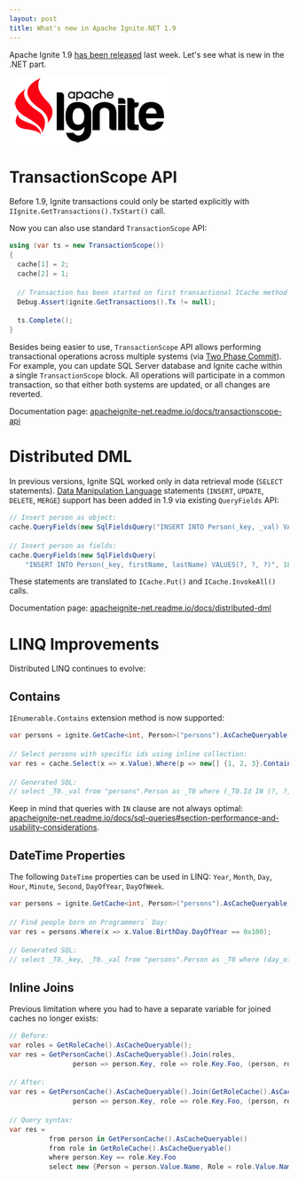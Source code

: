 ```yaml
---
layout: post
title: What's new in Apache Ignite.NET 1.9
---
```


Apache Ignite 1.9 [has been released](https://ignite.apache.org/news.html#apache-ignite-1.9-release) last week. Let's see what is new in the .NET part.

![ignite logo](../images/ignite_logo.png)


# TransactionScope API

Before 1.9, Ignite transactions could only be started explicitly with `IIgnite.GetTransactions().TxStart()` call.

Now you can also use standard `TransactionScope` API:

```cs
using (var ts = new TransactionScope())
{
  cache[1] = 2;
  cache[2] = 1;

  // Transaction has been started on first transactional ICache method call.
  Debug.Assert(ignite.GetTransactions().Tx != null);

  ts.Complete();
}
```

Besides being easier to use, `TransactionScope` API allows performing transactional operations across multiple systems (via [Two Phase Commit](https://en.wikipedia.org/wiki/Two-phase_commit_protocol)). For example, you can update SQL Server database and Ignite cache within a single `TransactionScope` block. All operations will participate in a common transaction, so that either both systems are updated, or all changes are reverted.

Documentation page: [apacheignite-net.readme.io/docs/transactionscope-api](https://apacheignite-net.readme.io/docs/transactionscope-api)


# Distributed DML

In previous versions, Ignite SQL worked only in data retrieval mode (`SELECT` statements). [Data Manipulation Language](https://en.wikipedia.org/wiki/Data_manipulation_language) statements (`INSERT`, `UPDATE`, `DELETE`, `MERGE`) support has been added in 1.9 via existing `QueryFields` API:

```cs
// Insert person as object:
cache.QueryFields(new SqlFieldsQuery("INSERT INTO Person(_key, _val) VALUES(?, ?)", 1L, new Person("John", "Smith")));

// Insert person as fields:
cache.QueryFields(new SqlFieldsQuery(
    "INSERT INTO Person(_key, firstName, lastName) VALUES(?, ?, ?)", 1L, "John", "Smith"));
```

These statements are translated to `ICache.Put()` and `ICache.InvokeAll()` calls.

Documentation page: [apacheignite-net.readme.io/docs/distributed-dml](https://apacheignite-net.readme.io/docs/distributed-dml)


# LINQ Improvements

Distributed LINQ continues to evolve:


## Contains

`IEnumerable.Contains` extension method is now supported:

```cs
var persons = ignite.GetCache<int, Person>("persons").AsCacheQueryable();

// Select persons with specific ids using inline collection:
var res = cache.Select(x => x.Value).Where(p => new[] {1, 2, 3}.Contains(p.Id));

// Generated SQL:
// select _T0._val from "persons".Person as _T0 where (_T0.Id IN (?, ?, ?))
```

Keep in mind that queries with `IN` clause are not always optimal: [apacheignite-net.readme.io/docs/sql-queries#section-performance-and-usability-considerations](https://apacheignite-net.readme.io/docs/sql-queries#section-performance-and-usability-considerations).


## DateTime Properties

The following `DateTime` properties can be used in LINQ: `Year`, `Month`, `Day`, `Hour`, `Minute`, `Second`, `DayOfYear`, `DayOfWeek`. 

```cs
var persons = ignite.GetCache<int, Person>("persons").AsCacheQueryable();

// Find people born on Programmers` Day:
var res = persons.Where(x => x.Value.BirthDay.DayOfYear == 0x100);

// Generated SQL:
// select _T0._key, _T0._val from "persons".Person as _T0 where (day_of_year(_T0.BirthDay) = ?)
```

## Inline Joins

Previous limitation where you had to have a separate variable for joined caches no longer exists:

```cs
// Before:
var roles = GetRoleCache().AsCacheQueryable();
var res = GetPersonCache().AsCacheQueryable().Join(roles, 
                person => person.Key, role => role.Key.Foo, (person, role) => role).ToArray();

// After:
var res = GetPersonCache().AsCacheQueryable().Join(GetRoleCache().AsCacheQueryable(), 
                person => person.Key, role => role.Key.Foo, (person, role) => role).ToArray();

// Query syntax:
var res =
          from person in GetPersonCache().AsCacheQueryable()
          from role in GetRoleCache().AsCacheQueryable()
          where person.Key == role.Key.Foo
          select new {Person = person.Value.Name, Role = role.Value.Name};
```